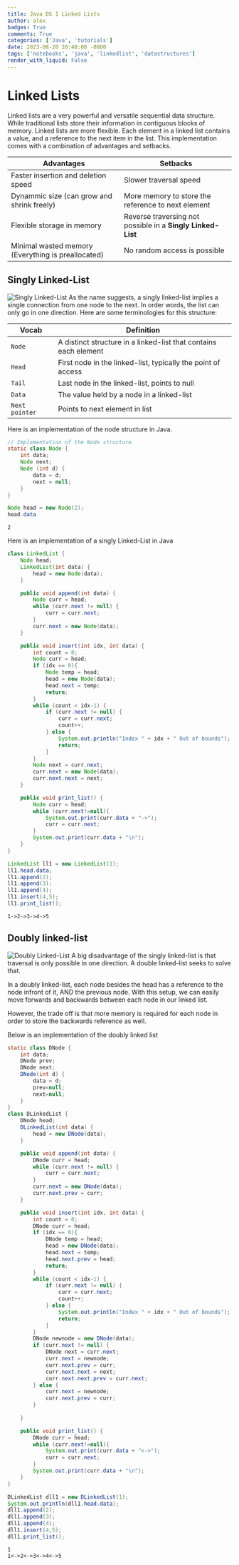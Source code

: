 ```yaml
---
title: Java DS 1 Linked Lists
author: alex
badges: True
comments: True
categories: ['Java', 'tutorials']
date: 2023-08-20 20:48:00 -0800
tags: ['notebooks', 'java', 'linkedlist', 'datastructures']
render_with_liquid: False
---
```


# Linked Lists
Linked lists are a very powerful and versatile sequential data structure. While traditional lists store their information in contiguous blocks of memory. Linked lists are more flexible. Each element in a linked list contains a value, and a reference to the next item in the list. This implementation comes with a combination of advantages and setbacks.

| Advantages | Setbacks |
|-|-|
| Faster insertion and deletion speed | Slower traversal speed |
| Dynammic size (can grow and shrink freely) | More memory  to store the reference to next element |
| Flexible storage in memory | Reverse traversing not possible in a **Singly Linked-List** |
| Minimal wasted memory (Everything is preallocated) | No random access is possible |

## Singly Linked-List
![](/assets/img/DS/singly_linked_list.png "Singly Linked-List")
As the name suggests, a singly linked-list implies a single connection from one node to the next. In order words, the list can only go in one direction. Here are some terminologies for this structure:  

| Vocab | Definition |
|-|-|
| `Node` | A distinct structure in a linked-list that contains each element | 
| `Head` | First node in the linked-list, typically the point of access |
| `Tail` | Last node in the linked-list, points to null |
| `Data` | The value held by a node in a linked-list |
| `Next pointer` | Points to next element in list |  

Here is an implementation of the node structure in Java.


```java
// Implementation of the Node structure
static class Node {
    int data;
    Node next;
    Node (int d) {
        data = d;
        next = null;
    } 
}

Node head = new Node(2);
head.data
```




    2



Here is an implementation of a singly Linked-List in Java


```java
class LinkedList {
    Node head;
    LinkedList(int data) {
        head = new Node(data);
    }

    public void append(int data) {
        Node curr = head;
        while (curr.next != null) {
            curr = curr.next;
        }
        curr.next = new Node(data);
    }

    public void insert(int idx, int data) {
        int count = 0;
        Node curr = head;
        if (idx == 0){
            Node temp = head;
            head = new Node(data);
            head.next = temp;
            return;
        }
        while (count < idx-1) {
            if (curr.next != null) {
                curr = curr.next;
                count++;
            } else {
                System.out.println("Index " + idx + " Out of bounds");
                return;
            }
        }
        Node next = curr.next;
        curr.next = new Node(data);
        curr.next.next = next;
    }

    public void print_list() {
        Node curr = head;
        while (curr.next!=null){
            System.out.print(curr.data + "->");
            curr = curr.next;
        }
        System.out.print(curr.data + "\n");
    }
}

LinkedList ll1 = new LinkedList(1);
ll1.head.data;
ll1.append(2);
ll1.append(3);
ll1.append(4);
ll1.insert(4,5);
ll1.print_list();

```

    1->2->3->4->5


## Doubly linked-list
![](/assets/img/DS/doubly_linked_list.png "Doubly Linked-List")
A big disadvantage of the singly linked-list is that traversal is only possible in one direction. A double linked-list seeks to solve that.  

In a doubly linked-list, each node besides the head has a reference to the node infront of it, AND the previous node. With this setup, we can easily move forwards and backwards between each node in our linked list.  

However, the trade off is that more memory is required for each node in order to store the backwards reference as well.

Below is an implementation of the doubly linked list



```java
static class DNode {
    int data;
    DNode prev;
    DNode next;
    DNode(int d) {
        data = d;
        prev=null;
        next=null;
    }
}
class DLinkedList {
    DNode head;
    DLinkedList(int data) {
        head = new DNode(data);
    }

    public void append(int data) {
        DNode curr = head;
        while (curr.next != null) {
            curr = curr.next;
        }
        curr.next = new DNode(data);
        curr.next.prev = curr;
    }

    public void insert(int idx, int data) {
        int count = 0;
        DNode curr = head;
        if (idx == 0){
            DNode temp = head;
            head = new DNode(data);
            head.next = temp;
            head.next.prev = head;
            return;
        }
        while (count < idx-1) {
            if (curr.next != null) {
                curr = curr.next;
                count++;
            } else {
                System.out.println("Index " + idx + " Out of bounds");
                return;
            }
        }
        DNode newnode = new DNode(data);
        if (curr.next != null) {
            DNode next = curr.next;
            curr.next = newnode;
            curr.next.prev = curr;
            curr.next.next = next;
            curr.next.next.prev = curr.next;
        } else {
            curr.next = newnode;
            curr.next.prev = curr;
        }
        
    }

    public void print_list() {
        DNode curr = head;
        while (curr.next!=null){
            System.out.print(curr.data + "<->");
            curr = curr.next;
        }
        System.out.print(curr.data + "\n");
    }
}

DLinkedList dll1 = new DLinkedList(1);
System.out.println(dll1.head.data);
dll1.append(2);
dll1.append(3);
dll1.append(4);
dll1.insert(4,5);
dll1.print_list();  


```

    1
    1<->2<->3<->4<->5

